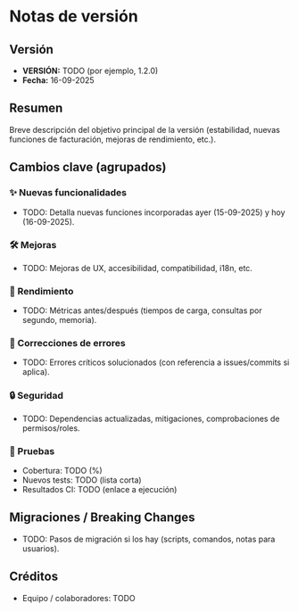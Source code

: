# Notas de versión

## Versión
- **VERSIÓN:** TODO (por ejemplo, 1.2.0)
- **Fecha:** 16-09-2025

## Resumen
Breve descripción del objetivo principal de la versión (estabilidad, nuevas funciones de facturación, mejoras de rendimiento, etc.).

## Cambios clave (agrupados)
### ✨ Nuevas funcionalidades
- TODO: Detalla nuevas funciones incorporadas ayer (15-09-2025) y hoy (16-09-2025).

### 🛠️ Mejoras
- TODO: Mejoras de UX, accesibilidad, compatibilidad, i18n, etc.

### 🚀 Rendimiento
- TODO: Métricas antes/después (tiempos de carga, consultas por segundo, memoria).

### 🐛 Correcciones de errores
- TODO: Errores críticos solucionados (con referencia a issues/commits si aplica).

### 🔒 Seguridad
- TODO: Dependencias actualizadas, mitigaciones, comprobaciones de permisos/roles.

### 🧪 Pruebas
- Cobertura: TODO (%)
- Nuevos tests: TODO (lista corta)
- Resultados CI: TODO (enlace a ejecución)

## Migraciones / Breaking Changes
- TODO: Pasos de migración si los hay (scripts, comandos, notas para usuarios).

## Créditos
- Equipo / colaboradores: TODO
